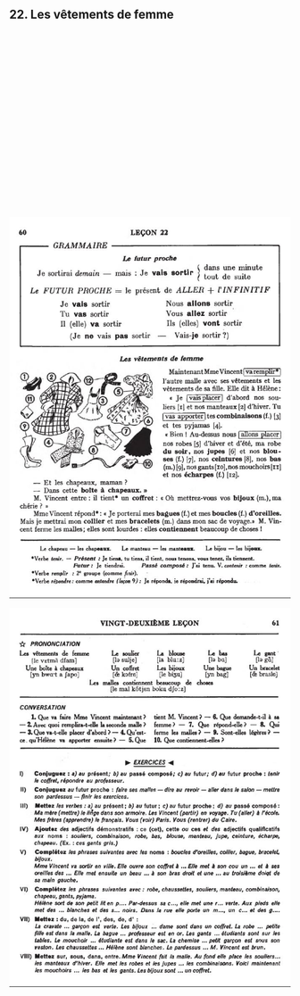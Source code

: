 ## 22. Les vêtements de femme

<iframe width="560" height="315" src="" frameborder="0" allow="accelerometer; autoplay; encrypted-media; gyroscope; picture-in-picture" allowfullscreen></iframe>

![22A](img/22A.JPG)

![22B](img/22B.JPG)